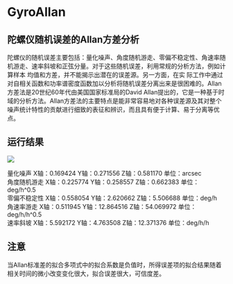 # GyroAllan

## 陀螺仪随机误差的Allan方差分析

陀螺仪的随机误差主要包括：量化噪声、角度随机游走、零偏不稳定性、角速率随机游走、速率斜坡和正弦分量。对于这些随机误差，利用常规的分析方法，例如计算样本 均值和方差，并不能揭示出潜在的误差源。另一方面，在实 际工作中通过对自相关函数和功率谱密度函数加以分析将随机误差分离出来是很困难的。Allan方差法是20世纪60年代由美国国家标准局的David Allan提出的，它是一种基于时域的分析方法。Allan方差法的主要特点是能非常容易地对各种误差源及其对整个噪声统计特性的贡献进行细致的表征和辨识，而且具有便于计算、易于分离等优点。 <br>

## 运行结果

![](https://github.com/XinLiGitHub/GyroAllan/raw/master/Software/untitled.bmp) <br>

量化噪声     X轴：0.169424 Y轴：0.271556 Z轴：0.581170  单位：arcsec <br>
角度随机游走  X轴：0.225774 Y轴：0.258557 Z轴：0.662383  单位：deg/h^0.5 <br>
零偏不稳定性  X轴：0.558054 Y轴：2.620662 Z轴：5.506688  单位：deg/h <br>
角速率游走   X轴：0.511945 Y轴：12.864516 Z轴：54.069972  单位：deg/h/h^0.5 <br>
速率斜坡     X轴：5.592172 Y轴：4.763508 Z轴：12.371376  单位：deg/h/h <br>

## 注意

当Allan标准差的拟合多项式中的拟合系数是负值时，所得误差项的拟合结果随着相关时间的微小改变变化很大，拟合误差很大，可信度差。
